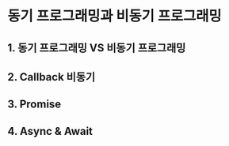 # 동기 프로그래밍과 비동기 프로그래밍

## 1. 동기 프로그래밍 VS 비동기 프로그래밍

## 2. Callback 비동기

## 3. Promise

## 4. Async & Await
